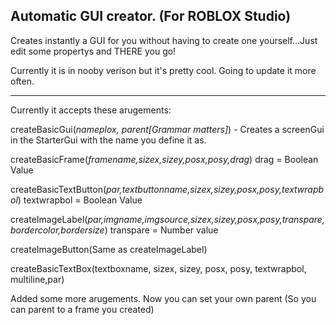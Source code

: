 ## Automatic GUI creator. (For ROBLOX Studio)

Creates instantly a GUI for you without having to create one yourself...Just edit some propertys and THERE you go!

Currently it is in nooby verison but it's pretty cool. Going to update it more often. 

______________________________________________________________

Currently it accepts these arugements:

createBasicGui(*nameplox, parent[Grammar matters]*) - Creates a screenGui in the StarterGui with the name you define it as. 

createBasicFrame(*framename,sizex,sizey,posx,posy,drag*) drag = Boolean Value 

createBasicTextButton(*par,textbuttonname,sizex,sizey,posx,posy,textwrapbol*) textwrapbol = Boolean Value

createImageLabel(*par,imgname,imgsource,sizex,sizey,posx,posy,transpare,bordercolor,bordersize*) transpare = Number value

createImageButton(Same as createImageLabel)

createBasicTextBox(textboxname, sizex, sizey, posx, posy, textwrapbol, multiline,par)

Added some more arugements. Now you can set your own parent (So you can parent to a frame you created)